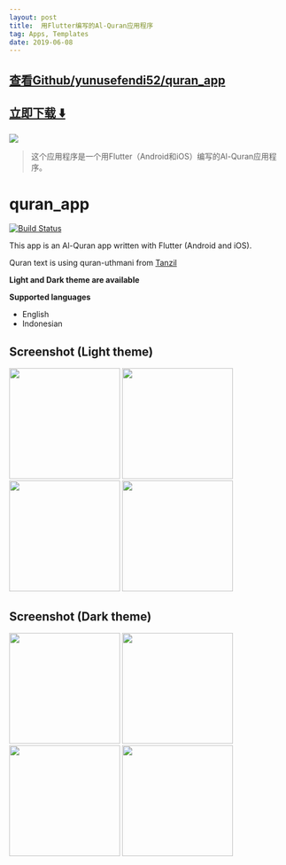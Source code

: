 ```yaml
---
layout: post
title:  用Flutter编写的Al-Quran应用程序
tag: Apps, Templates
date: 2019-06-08
---
```


 

## [查看Github/yunusefendi52/quran_app](http://github.com/yunusefendi52/quran_app)
## [立即下载 ️⬇️ ](https://codeload.github.com/yunusefendi52/quran_app/zip/master) 


 
![](https://flutterawesome.com/content/images/2019/03/quran_app.jpg)
 
>
> 这个应用程序是一个用Flutter（Android和iOS）编写的Al-Quran应用程序。
>

 
# quran_app

[![Build Status](https://app.bitrise.io/app/85c5ce079791b4c6/status.svg?token=tMnN2zzwOuKgTxZvtrbiZw)](https://app.bitrise.io/app/85c5ce079791b4c6)

This app is an Al-Quran app written with Flutter (Android and iOS).

Quran text is using quran-uthmani from [Tanzil](http://tanzil.net)

**Light and Dark theme are available**

**Supported languages**
- English
- Indonesian

## Screenshot (Light theme)
<p float="left">
  <img src="https://raw.githubusercontent.com/yunusefendi52/quran_app/master/screenshots/Screenshot_2019-01-27-07-19-01-679_com.yunus.quranapp.quranapp.png" width="200" />
  <img src="https://raw.githubusercontent.com/yunusefendi52/quran_app/master/screenshots/Screenshot_2019-01-27-07-19-15-988_com.yunus.quranapp.quranapp.png" width="200" /> 
  <img src="https://raw.githubusercontent.com/yunusefendi52/quran_app/master/screenshots/Screenshot_2019-01-27-07-19-19-866_com.yunus.quranapp.quranapp.png" width="200" />
  <img src="https://raw.githubusercontent.com/yunusefendi52/quran_app/master/screenshots/Screenshot_2019-01-27-07-19-42-591_com.yunus.quranapp.quranapp.png" width="200" />
</p>

## Screenshot (Dark theme)
<p float="left">
  <img src="https://raw.githubusercontent.com/yunusefendi52/quran_app/master/screenshots/Screenshot_2019-01-27-07-19-50-803_com.yunus.quranapp.quranapp.png" width="200" />
  <img src="https://raw.githubusercontent.com/yunusefendi52/quran_app/master/screenshots/Screenshot_2019-01-27-07-19-54-491_com.yunus.quranapp.quranapp.png" width="200" /> 
  <img src="https://raw.githubusercontent.com/yunusefendi52/quran_app/master/screenshots/Screenshot_2019-01-27-07-19-59-320_com.yunus.quranapp.quranapp.png" width="200" />
  <img src="https://raw.githubusercontent.com/yunusefendi52/quran_app/master/screenshots/Screenshot_2019-01-27-07-20-06-604_com.yunus.quranapp.quranapp.png" width="200" />
</p>

